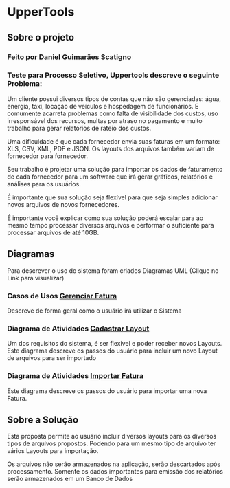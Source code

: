 # UpperTools

## Sobre o projeto
### Feito por Daniel Guimarães Scatigno
### Teste para Processo Seletivo, Uppertools descreve o seguinte Problema:
Um cliente possui diversos tipos de contas que não são gerenciadas: água, energia, taxi, locação de veículos e hospedagem de funcionários. E comumente acarreta problemas como falta de visibilidade dos custos, uso irresponsável dos recursos, multas por atraso no pagamento e muito trabalho para gerar relatórios de rateio dos custos.

Uma dificuldade é que cada fornecedor envia suas faturas em um formato: XLS, CSV, XML, PDF e JSON. Os layouts dos arquivos também variam de fornecedor para fornecedor.

Seu trabalho é projetar uma solução para importar os dados de faturamento de cada fornecedor para um software que irá gerar gráficos, relatórios e análises para os usuários.

É importante que sua solução seja flexível para que seja simples adicionar novos arquivos de novos fornecedores.

É importante você explicar como sua solução poderá escalar para ao mesmo tempo processar diversos arquivos e performar o suficiente para processar arquivos de até 10GB.


## Diagramas
Para descrever o uso do sistema foram criados Diagramas UML (Clique no Link para visualizar)

###  Casos de Usos [Gerenciar Fatura](GerenciarFaturas.png) 
Descreve de forma geral como o usuário irá utilizar o Sistema

###  Diagrama de Atividades [Cadastrar Layout](CadastrarLayout.png) 
Um dos requisitos do sistema, é ser flexivel e poder receber novos Layouts. Este diagrama descreve os passos do usuário para incluir um novo Layout de arquivos para ser importado

###  Diagrama de Atividades [Importar Fatura](ImportarFatura.png) 
Este diagrama descreve os passos do usuário para importar uma nova Fatura.

## Sobre a Solução
Esta proposta permite ao usuário incluir diversos layouts para os diversos tipos de arquivos propostos. Podendo para um mesmo tipo de arquivo ter vários Layouts para importação.

Os arquivos não serão armazenados na aplicação, serão descartados após processamento. Somente os dados importantes para emissão dos relatórios serão armazenados em um Banco de Dados
